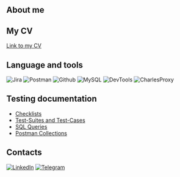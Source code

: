 ## About me

## My CV
[Link to my CV](https://hh.ru/resume/ea065029ff08c9ebaf0039ed1f4a52726e3758?disableBrowserCache=true&hhtmFrom=resume_list)
## Language and tools
![Jira](https://img.shields.io/badge/Jira-090909?style=for-the-badge&logo=jira&logoColor=136be1)
![Postman](https://img.shields.io/badge/Postman-090909?style=for-the-badge&logo=postman&logoColor=f76935)
![Github](https://img.shields.io/badge/Github-090909?style=for-the-badge&logo=github&logoColor=8cc4d7)
![MySQL](https://img.shields.io/badge/MySQL-090909?style=for-the-badge&logo=mysql&logoColor=00618a)
![DevTools](https://img.shields.io/badge/DevTools-090909?style=for-the-badge&logo=googlechrome&logoColor=2674f2)
![CharlesProxy](https://img.shields.io/badge/CharlesProxy-090909?style=for-the-badge&logo=charlesproxy&logoColor=8cc4d7)
## Testing documentation
- [Checklists](https://github.com/)
- [Test-Suites and Test-Cases](https://github.com/)
- [SQL Queries](https://github.com/artichokeee/SQL)
- [Postman Collections](https://github.com/artichokeee/postman)
## Contacts
[![LinkedIn](https://img.shields.io/badge/Linkedin-090909?style=for-the-badge&logo=linkedin&logoColor=0073b1)](https://www.linkedin.com/in/olinochka/)
[![Telegram](https://img.shields.io/badge/Telegram-090909?style=for-the-badge&logo=telegram&logoColor=31a5db)](https://t.me/olinochka)

